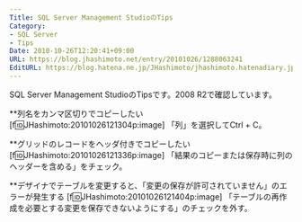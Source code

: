 ```yaml
---
Title: SQL Server Management StudioのTips
Category:
- SQL Server
- Tips
Date: 2010-10-26T12:20:41+09:00
URL: https://blog.jhashimoto.net/entry/20101026/1288063241
EditURL: https://blog.hatena.ne.jp/JHashimoto/jhashimoto.hatenadiary.jp/atom/entry/12921228815717258678
---
```


SQL Server Management StudioのTipsです。2008 R2で確認しています。

**列名をカンマ区切りでコピーしたい
[f:id:JHashimoto:20101026121304p:image]
「列」を選択してCtrl + C。

**グリッドのレコードをヘッダ付きでコピーしたい
[f:id:JHashimoto:20101026121336p:image]
「結果のコピーまたは保存時に列のヘッダーを含める」をチェック。

**デザイナでテーブルを変更すると、「変更の保存が許可されていません」のエラーが発生する
[f:id:JHashimoto:20101026121404p:image]
「テーブルの再作成を必要とする変更を保存できないようにする」のチェックを外す。
